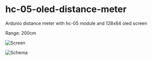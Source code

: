 # hc-05-oled-distance-meter
Ardunio distance meter with hc-05 module and 128x64 oled screen

Range: 200cm

![Screen](https://i.imgur.com/0ur8TMX.png)

![Schema](https://i.imgur.com/P6JiQtW.png)
